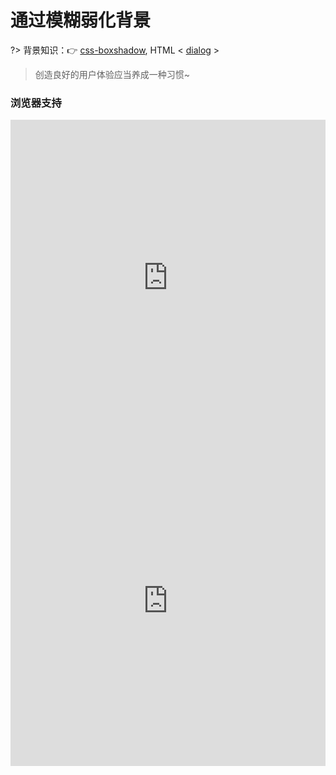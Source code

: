 # 通过模糊弱化背景

?> 背景知识：:point_right: [css-boxshadow](https://developer.mozilla.org/zh-CN/docs/Web/CSS/css-boxshadow), HTML < [dialog](https://developer.mozilla.org/zh-CN/docs/Web/HTML/Element/dialog) >

<vuep template="#custom-radio"></vuep>

<script v-pre type="text/x-template" id="custom-radio">
<style>
  main {
    width: 100%;
    user-select: none;
    font: 14px / 1 Helvetica, sans-serif;
  }
  main {
    transition: .6s filter;
    padding: 30px 50px;
    hyphens: auto;   
    text-align: justify; 
  }
  main.de-emphasized{
    filter: blur(5px);
  }
  main .btn{
    padding: 6px 1em;
    border-radius: 3px;
    outline: none;
  }
  dialog{
    width: 400px; height: 120px;
    text-align: center;
    line-height: 84px;
    position: fixed;
    top: 50%; left: 50%;
    transform: translate(-50%, -50%);
    box-shadow: 0 .1em .2em rgba(0,0,0,.5), 0 0 0 50vmax rgba(0,0,0,.3);
    z-index: 99;
  }
  dialog:not([open]){
    display: none;
  }
</style>
<template>
  <div>
    <main ref="main">
      <button class="btn" @click="handleBtnClick($event)">Show dialog</button>
      <p>Bacon ipsum dolor amet consectetur short loin ut tri-tip alcatra ground round jowl beef meatloaf in pork. Elit chicken
          ea spare ribs. Shank andouille ex boudin picanha turkey esse. Do doner fugiat tongue.
      </p>
      <p>Chuck filet mignon flank pork chop mollit enim veniam sed pork loin aliquip sausage prosciutto in deserunt. Nostrud
          porchetta non nulla sunt. Cupim et velit picanha laborum salami capicola exercitation alcatra sausage cillum
          shoulder minim esse. Pig boudin aliquip aute, tail ut cow incididunt short loin aliqua.
      </p>
      <p>Doner alcatra pastrami pig, strip steak eu in frankfurter occaecat in filet mignon chuck short loin nulla meatloaf.
          Adipisicing aliqua kielbasa nulla proident. Ground round meatloaf kevin, shank adipisicing pork frankfurter t-bone
          spare ribs cupidatat. Sed ham non duis enim, in ipsum fugiat est tongue short ribs ad bresaola prosciutto. Non
          minim picanha, ad in occaecat fugiat veniam dolor deserunt.
      </p>
    </main>
    <dialog ref="dialog" @click="handleDialogClick($event)">
      Hi~ I'm a dialog. Click to close.
    </dialog>
  </div>
</template>
<script>
  module.exports = {
    methods: {
      handleBtnClick: function(e){
        this.$refs.dialog.show();
        this.$refs.main.classList.add('de-emphasized');
      },
      handleDialogClick: function(e){
        this.$refs.dialog.close ? this.$refs.dialog.close() : null;
        this.$refs.main.classList.remove('de-emphasized');
      }
    }
  }
</script>
</script>

> 创造良好的用户体验应当养成一种习惯~

### 浏览器支持

<iframe src="https://caniuse.bitsofco.de/embed/index.html?feat=css-boxshadow&amp;periods=future_1,current,past_1,past_2,past_3&amp;accessible-colours=false" frameborder="0" width="100%" height="506px"></iframe>

<iframe src="https://caniuse.bitsofco.de/embed/index.html?feat=dialog&amp;periods=future_1,current,past_1,past_2,past_3&amp;accessible-colours=false" frameborder="0" width="100%" height="528px"></iframe>
